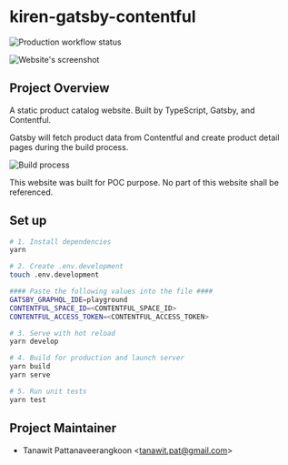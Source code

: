 # kiren-gatsby-contentful

![Production workflow status](https://github.com/tanawitpat/kiren-gatsby-contentful/workflows/production/deploy/badge.svg)

![Website's screenshot](https://user-images.githubusercontent.com/25366268/81322148-ba7a0900-90bd-11ea-9e54-2eeac45b0692.png)

## Project Overview

A static product catalog website. Built by TypeScript, Gatsby, and Contentful.

Gatsby will fetch product data from Contentful and create product detail pages during the build process.

![Build process](https://user-images.githubusercontent.com/25366268/80006436-1144e780-84ef-11ea-8f94-3503272000a2.png)

This website was built for POC purpose. No part of this website shall be referenced.

## Set up

```bash
# 1. Install dependencies
yarn

# 2. Create .env.development
touch .env.development

#### Paste the following values into the file ####
GATSBY_GRAPHQL_IDE=playground
CONTENTFUL_SPACE_ID=<CONTENTFUL_SPACE_ID>
CONTENTFUL_ACCESS_TOKEN=<CONTENTFUL_ACCESS_TOKEN>

# 3. Serve with hot reload
yarn develop

# 4. Build for production and launch server
yarn build
yarn serve

# 5. Run unit tests
yarn test
```

## Project Maintainer

- Tanawit Pattanaveerangkoon <<tanawit.pat@gmail.com>>
